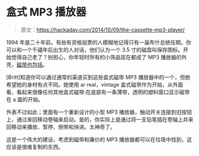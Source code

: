 # 盒式 MP3 播放器

> 原文：<https://hackaday.com/2014/10/09/the-cassette-mp3-player/>

1994 年是二十年前。有些有资格投票的人模糊地记得只有一届布什总统任期。你可以和一个千禧年后出生的人对话，他们认为一个 3.5 寸的磁盘叫保存图标。开始觉得自己老了？别担心，你年轻时所有的小饰品现在都成了 MP3 播放器的外壳，[磁带也包括](http://www.instructables.com/id/Cassette-MP3-Player/?ALLSTEPS)。

[Britt]知道你可以通过通常的渠道买到这些盒式磁带 MP3 播放器中的一个，但她希望她的身材有点不同。她使用 ar real，vintage 盒式磁带作为开始，从外面看，看起来很像任何其他盒式磁带:在底部有一条薄带，透明的塑料窗口显示磁带在 a 面的开始。

外表不过如此；里面有一个重新设计的小型 MP3 播放器，触动开关连接到旧按钮上，通过来回移动卷轴来启动。是的，你实际上是通过将一支铅笔插在卷轴上并来回移动来播放、暂停、倒带和快进。太神奇了。

这是一个伟大的建设，考虑到磁带和廉价的 MP3 播放器都可以在垃圾中找到，这应该是很难复制的东西。